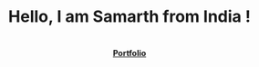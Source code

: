<div align="center"> <h1 <strong> Hello, I am Samarth from India !</strong> <h1> </a> </div>
<div align="center">  <a href="https://sites.google.com/view/samarthpatil"> <strong> Portfolio <strong> </a>  </div>
